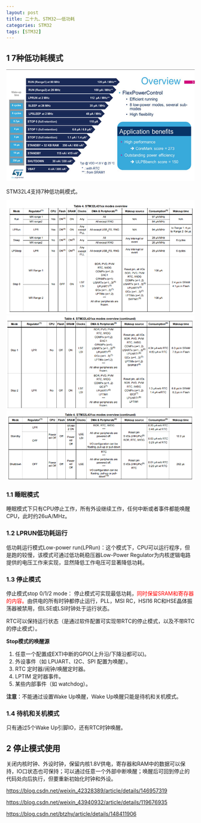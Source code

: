 ```yaml
---
layout: post
title: 二十九、STM32——低功耗
categories: STM32
tags: [STM32]
---
```


## 1 7种低功耗模式

![alt text](image-3.png)


STM32L4支持7种低功耗模式。

![alt text](image.png)
![alt text](image-1.png)
![alt text](image-2.png)

### 1.1 睡眠模式

睡眠模式下只有CPU停止工作，所有外设继续工作，任何中断或者事件都能唤醒CPU，此时约26uA/MHz。

### 1.2 LPRUN低功耗运行

低功耗运行模式Low-power run(LPRun)：这个模式下，CPU可以运行程序，但是跑的较慢，该模式可通过低功耗稳压器Low-Power Regulator为内核逻辑电路提供的电压工作来实现，显然降低工作电压可显著降低功耗。

### 1.3 停止模式

停止模式stop 0/1/2 mode： 停止模式可实现最低功耗，<font color="red">同时保留SRAM和寄存器的内容。</font>由供电的所有时钟都停止运行，PLL，MSI RC，HSI16 RC和HSE晶体振荡器被禁用，但LSE或LSI时钟处于运行状态。

RTC可以保持运行状态（是通过软件配置可实现带RTC的停止模式，以及不带RTC的停止模式）。

**Stop模式的唤醒源**

1. 任意一个配置成EXTI中断的GPIO(上升沿/下降沿都可以)。
2. 外设事件（如 LPUART、I2C、SPI 配置为唤醒）。
3. RTC 定时器/闹钟/唤醒定时器。
4. LPTIM 定时器事件。
5. 某些内部事件（如 watchdog）。
  
**注意**：不能通过设置Wake Up唤醒，Wake Up唤醒只能是待机和关机模式。

### 1.4 待机和关机模式

只有通过5个Wake Up引脚IO，还有RTC时钟唤醒。

## 2 停止模式使用

关闭内核时钟、外设时钟，保留内核1.8V供电，寄存器和RAM中的数据可以保持，IO口状态也可保持；可以通过任意一个外部中断唤醒；唤醒后可回到停止的代码处向后执行，但要重新初始化时钟和外设。

https://blog.csdn.net/weixin_42328389/article/details/146957319

https://blog.csdn.net/weixin_43940932/article/details/119676935

https://blog.csdn.net/btzhy/article/details/148411906